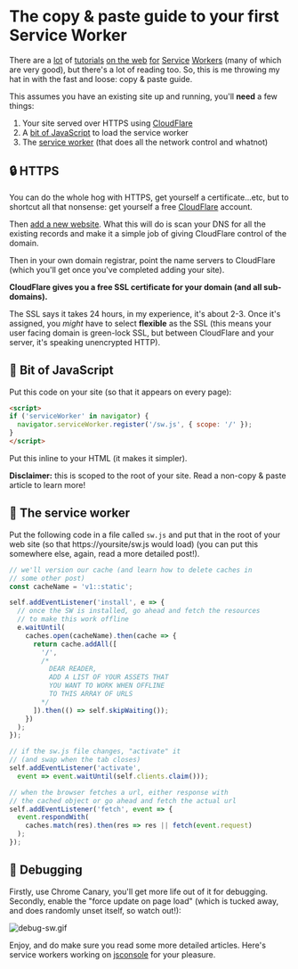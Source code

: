 # The copy & paste guide to your first Service Worker

There are a [lot](https://www.smashingmagazine.com/2016/02/making-a-service-worker/) of [tutorials](https://www.udacity.com/course/offline-web-applications--ud899) [on the web](https://jakearchibald.com/2014/offline-cookbook/) [for](https://adactio.com/journal/9775) [Service](https://ponyfoo.com/articles/serviceworker-revolution) [Workers](https://ponyfoo.com/articles/progressive-networking-serviceworker) (many of which are very good), but there's a lot of reading too. So, this is me throwing my hat in with the fast and loose: copy & paste guide.

<!--more-->

This assumes you have an existing site up and running, you'll **need** a few things:

1. Your site served over HTTPS using [CloudFlare](https://www.cloudflare.com/a/add-site)
2. A [bit of JavaScript](#-bit-of-javascript) to load the service worker
3. The [service worker](#-the-service-worker) (that does all the network control and whatnot)

## 🔒 HTTPS

You can do the whole hog with HTTPS, get yourself a certificate...etc, but to shortcut all that nonsense: get yourself a free [CloudFlare](https://www.cloudflare.com) account.

Then [add a new website](https://www.cloudflare.com/a/add-site). What this will do is scan your DNS for all the existing records and make it a simple job of giving CloudFlare control of the domain.

Then in your own domain registrar, point the name servers to CloudFlare (which you'll get once you've completed adding your site).

**CloudFlare gives you a free SSL certificate for your domain (and all sub-domains).**

The SSL says it takes 24 hours, in my experience, it's about 2-3. Once it's assigned, you *might* have to select **flexible** as the SSL (this means your user facing domain is green-lock SSL, but between CloudFlare and your server, it's speaking unencrypted HTTP).

## 🔨 Bit of JavaScript

Put this code on your site (so that it appears on every page):

```html
<script>
if ('serviceWorker' in navigator) {
  navigator.serviceWorker.register('/sw.js', { scope: '/' });
}
</script>
```

Put this inline to your HTML (it makes it simpler).

**Disclaimer:** this is scoped to the root of your site. Read a non-copy & paste article to learn more!

## 🔋 The service worker

Put the following code in a file called `sw.js` and put that in the root of your web site (so that https://yoursite/sw.js would load) (you can put this somewhere else, again, read a more detailed post!).

```js
// we'll version our cache (and learn how to delete caches in
// some other post)
const cacheName = 'v1::static';

self.addEventListener('install', e => {
  // once the SW is installed, go ahead and fetch the resources
  // to make this work offline
  e.waitUntil(
    caches.open(cacheName).then(cache => {
      return cache.addAll([
        '/',
        /*
          DEAR READER,
          ADD A LIST OF YOUR ASSETS THAT
          YOU WANT TO WORK WHEN OFFLINE
          TO THIS ARRAY OF URLS
        */
      ]).then(() => self.skipWaiting());
    })
  );
});

// if the sw.js file changes, "activate" it
// (and swap when the tab closes)
self.addEventListener('activate',
  event => event.waitUntil(self.clients.claim()));

// when the browser fetches a url, either response with
// the cached object or go ahead and fetch the actual url
self.addEventListener('fetch', event => {
  event.respondWith(
    caches.match(res).then(res => res || fetch(event.request)
  );
});
```

## 🐛 Debugging

Firstly, use Chrome Canary, you'll get more life out of it for debugging. Secondly, enable the "force update on page load" (which is tucked away, and does randomly unset itself, so watch out!):

![debug-sw.gif](/images/debug-sw.gif)

Enjoy, and do make sure you read some more detailed articles. Here's service workers working on [jsconsole](https://jsconsole.com) for your pleasure.
